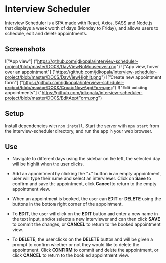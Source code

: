 # Interview Scheduler

Interview Scheduler is a SPA made with React, Axios, SASS and Node.js that displays a week worth of days (Monday to Friday), and allows users to schedule, edit and delete appointments.


## Screenshots

!["App view"] ("https://github.com/jdkopala/interview-scheduler-project/blob/master/DOCS/DayViewNoMouseover.png")
!["App view, hover over an appointment"] ("https://github.com/jdkopala/interview-scheduler-project/blob/master/DOCS/DayViewHighlit.png")
!["Create new appointment form"] ("https://github.com/jdkopala/interview-scheduler-project/blob/master/DOCS/CreateNewApptForm.png")
!["Edit existing appointments"] ("https://github.com/jdkopala/interview-scheduler-project/blob/master/DOCS/EditApptForm.png")

## Setup

Install dependencies with `npm install`.
Start the server with `npm start` from the interview-scheduler directory, and run the app in your web browser.

## Use

- Navigate to different days using the sidebar on the left, the selected day will be highlit when the user clicks.

- Add an appointment by clicking the "+" button in an empty appointment, user will type their name and select an interviewer. Click on **Save** to confirm and save the appointment, click **Cancel** to return to the empty appointment view.

- When an appointment is booked, the user can **EDIT** or **DELETE** using the buttons in the bottom right corner of the appointment.

- To **EDIT**, the user will click on the **EDIT** button and enter a new name in the text input, and/or selects a new interviewer and can then click **SAVE** to commit the changes, or **CANCEL** to return to the booked appointment view.

- To **DELETE**, the user clicks on the **DELETE** button and will be given a prompt to confirm whether or not they would like to delete the appointment. Click **CONFIRM** to commit and delete the appointment, or click **CANCEL** to return to the book ed appointment view.
